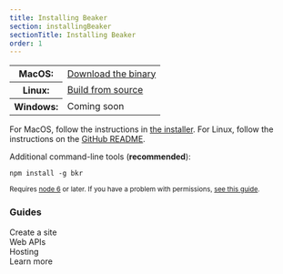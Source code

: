 ```yaml
---
title: Installing Beaker
section: installingBeaker
sectionTitle: Installing Beaker
order: 1
---
```


<table class="install-options">
  <tr>
    <th>MacOS:</th>
    <td>
      <i class="fa fa-apple"></i>
      <a href="https://download.beakerbrowser.net/download/latest/osx">Download the binary</a>
    </td>
  </tr>
  <tr>
    <th>Linux:</th>
    <td>
      <i class="fa fa-linux"></i>
      <a href="https://github.com/beakerbrowser/beaker">Build from source</a>
    </td>
  </tr>
  <tr>
    <th>Windows:</th>
    <td>
      <i class="fa fa-windows"></i>
      Coming soon
    </td>
  </tr>
</table>

For MacOS, follow the instructions in [the installer](https://download.beakerbrowser.net/download/latest/osx). For Linux, follow the instructions on the [GitHub README](https://github.com/beakerbrowser/beaker).

Additional command-line tools (**recommended**):

```
npm install -g bkr
```

<small>Requires [node 6](https://nodejs.org/) or later. If you have a problem with permissions, <a href="https://docs.npmjs.com/getting-started/fixing-npm-permissions" target="_blank">see this guide</a>.</small>

### Guides

<div class="card-group">
  <div class="card card-with-icon card-inline-block">
    <a href="./howto/create-a-site.html" class="fa fa-code card-icon"></a>
    <span class="card-body">Create a site</span>
  </div>
  <div class="card card-with-icon card-inline-block">
    <a href="./apis/by-example.html" class="fa fa-cube card-icon"></a>
    <span class="card-body">Web APIs</span>
  </div>
  <div class="card card-with-icon card-inline-block">
    <a href="./howto/host.html" class="fa fa-server card-icon"></a>
    <span class="card-body">Hosting</span>
  </div>
  <div class="card card-with-icon card-inline-block">
    <a href="./learn/philosophy.html" class="fa fa-road card-icon"></a>
    <span class="card-body">Learn more</span>
  </div>
</div>

